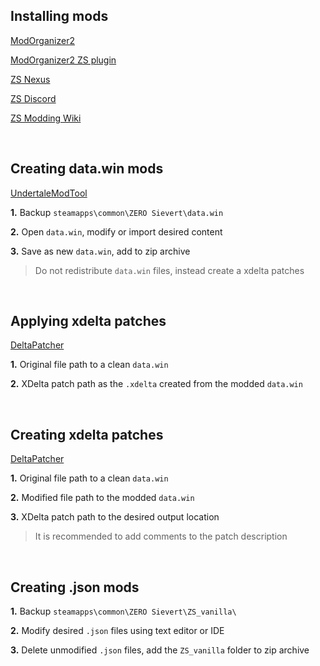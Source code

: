 ## Installing mods
[ModOrganizer2](https://github.com/ModOrganizer2/modorganizer)

[ModOrganizer2 ZS plugin](https://www.nexusmods.com/site/mods/617?tab=description)

[ZS Nexus](https://www.nexusmods.com/zerosievert)

[ZS Discord](https://discord.gg/sievert)

[ZS Modding Wiki](https://zero-sievert.fandom.com/wiki/Modding)

&nbsp;

## Creating data.win mods
[UndertaleModTool](https://github.com/krzys-h/UndertaleModTool)

**1.** Backup `steamapps\common\ZERO Sievert\data.win`

**2.** Open `data.win`, modify or import desired content 

**3.** Save as new `data.win`, add to zip archive

> Do not redistribute `data.win` files, instead create a xdelta patches

&nbsp;

## Applying xdelta patches
[DeltaPatcher](https://github.com/marco-calautti/DeltaPatcher)

**1.** Original file path to a clean `data.win`

**2.** XDelta patch path as the `.xdelta` created from the modded `data.win`

&nbsp;

## Creating xdelta patches
[DeltaPatcher](https://github.com/marco-calautti/DeltaPatcher)

**1.** Original file path to a clean `data.win`

**2.** Modified file path to the modded `data.win` 

**3.** XDelta patch path to the desired output location

> It is recommended to add comments to the patch description

&nbsp;

## Creating .json mods

**1.** Backup `steamapps\common\ZERO Sievert\ZS_vanilla\`

**2.** Modify desired `.json` files using text editor or IDE

**3.** Delete unmodified `.json` files, add the `ZS_vanilla` folder to zip archive
